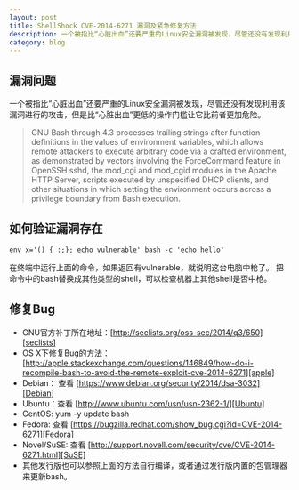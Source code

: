 ```yaml
---
layout: post
title: ShellShock CVE-2014-6271 漏洞及紧急修复方法
description: 一个被指比“心脏出血”还要严重的Linux安全漏洞被发现，尽管还没有发现利用该漏洞进行的攻击，但是比“心脏出血”更低的操作门槛让它比前者更加危险。
category: blog
---
```




## 漏洞问题

一个被指比“心脏出血”还要严重的Linux安全漏洞被发现，尽管还没有发现利用该漏洞进行的攻击，但是比“心脏出血”更低的操作门槛让它比前者更加危险。

>   GNU Bash through 4.3 processes trailing strings after function definitions in the values of environment variables, which allows remote attackers to execute arbitrary code via a crafted environment, as demonstrated by vectors involving the ForceCommand feature in OpenSSH sshd, the mod_cgi and mod_cgid modules in the Apache HTTP Server, scripts executed by unspecified DHCP clients, and other situations in which setting the environment occurs across a privilege boundary from Bash execution.


## 如何验证漏洞存在

```
env x='() { :;}; echo vulnerable' bash -c 'echo hello'
```

在终端中运行上面的命令，如果返回有vulnerable，就说明这台电脑中枪了。
把命令中的bash替换成其他类型的shell，可以检查机器上其他shell是否中枪。



## 修复Bug

* GNU官方补丁所在地址：[http://seclists.org/oss-sec/2014/q3/650][seclists]
* OS X下修复Bug的方法：[http://apple.stackexchange.com/questions/146849/how-do-i-recompile-bash-to-avoid-the-remote-exploit-cve-2014-6271][apple]
* Debian： 查看 [https://www.debian.org/security/2014/dsa-3032][Debian]
* Ubuntu：查看 [http://www.ubuntu.com/usn/usn-2362-1/][Ubuntu]
* CentOS: yum -y update bash
* Fedora: 查看 [https://bugzilla.redhat.com/show_bug.cgi?id=CVE-2014-6271][Fedora]
* Novel/SuSE: 查看 [http://support.novell.com/security/cve/CVE-2014-6271.html][SuSE]
* 其他发行版也可以参照上面的方法自行编译，或者通过发行版内置的包管理器来更新bash。




[seclists]: http://seclists.org/oss-sec/2014/q3/650
[apple]: http://apple.stackexchange.com/questions/146849/how-do-i-recompile-bash-to-avoid-the-remote-exploit-cve-2014-6271
[Debian]: https://www.debian.org/security/2014/dsa-3032
[Ubuntu]: http://www.ubuntu.com/usn/usn-2362-1/
[Fedora]: https://bugzilla.redhat.com/show_bug.cgi?id=CVE-2014-6271
[SuSE]: http://support.novell.com/security/cve/CVE-2014-6271.html
